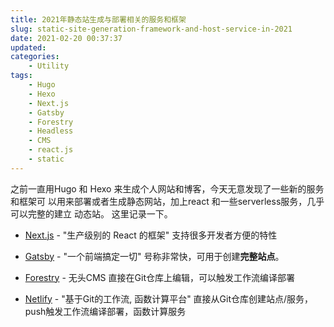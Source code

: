 ```yaml
---
title: 2021年静态站生成与部署相关的服务和框架
slug: static-site-generation-framework-and-host-service-in-2021
date: 2021-02-20 00:37:37
updated:
categories:
	- Utility
tags:
	- Hugo
	- Hexo
	- Next.js
	- Gatsby
	- Forestry 
	- Headless
	- CMS
	- react.js
	- static
---
```


之前一直用Hugo 和 Hexo 来生成个人网站和博客，今天无意发现了一些新的服务和框架可
以用来部署或者生成静态网站，加上react 和一些serverless服务，几乎可以完整的建立
动态站。 这里记录一下。

* [Next.js](https://nextjs.org/) - "生产级别的 React 的框架"
	支持很多开发者方便的特性

* [Gatsby](https://www.gatsbyjs.com/) - "一个前端搞定一切"
	号称非常快，可用于创建**完整站点**。

* [Forestry](https://forestry.io/) - 无头CMS
	直接在Git仓库上编辑，可以触发工作流编译部署

* [Netlify](https://www.netlify.com/) -  "基于Git的工作流, 函数计算平台"
	直接从Git仓库创建站点/服务，push触发工作流编译部署，函数计算服务

